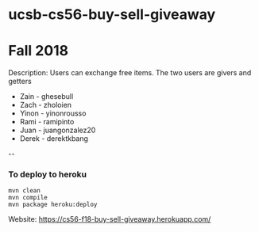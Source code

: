 # ucsb-cs56-buy-sell-giveaway

# Fall 2018
Description: Users can exchange free items. The two users are givers and getters

- Zain - ghesebull
- Zach - zholoien
- Yinon - yinonrousso
- Rami - ramipinto
- Juan - juangonzalez20
- Derek - derektkbang

--

### To deploy to heroku
```
mvn clean
mvn compile
mvn package heroku:deploy
```
Website: https://cs56-f18-buy-sell-giveaway.herokuapp.com/
